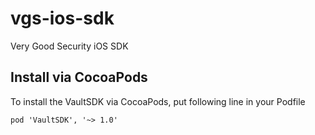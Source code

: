 # vgs-ios-sdk
Very Good Security iOS SDK

## Install via CocoaPods

To install the VaultSDK via CocoaPods, put following line in your Podfile

```
pod 'VaultSDK', '~> 1.0'
```
